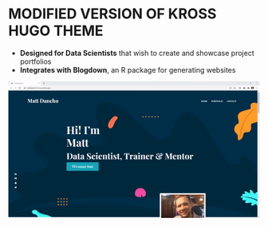 # MODIFIED VERSION OF KROSS HUGO THEME

- __Designed for Data Scientists__ that wish to create and showcase project portfolios
- __Integrates with Blogdown__, an R package for generating websites

![Example Portfolio - Kross](images/example_portfolio_kross.gif)

